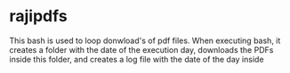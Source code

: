# rajipdfs
This bash is used to loop donwload's of pdf files. When executing bash, it creates a folder with the date of the execution day, downloads the PDFs inside this folder, and creates a log file with the date of the day inside

